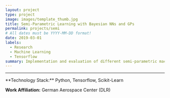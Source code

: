 ```yaml
---
layout: project
type: project
image: images/template_thumb.jpg
title: Semi-Parametric Learning with Bayesian NNs and GPs
permalink: projects/semi
# All dates must be YYYY-MM-DD format!
date: 2019-03-01
labels:
  - Research
  - Machine Learning
  - Tensorflow
summary: Implementation and evaluation of different semi-parametric machine learning approaches.
---
```


<!--<a href="https://raw.githubusercontent.com/SebastianRiedel/sebastianriedel.github.io/master/images/logview/logview.png" class="ui large right floated rounded image">
  <img src="../images/template_thumb.jpg">
</a>

This should be a one or two sentence introduction to what the project is about and what the goal was. A bit more would be good for better formatting and that the next headline is full width. I can even add a third sentence so which explain why this is important or what I gained from this project in terms of lessons learned or what I found interesting about it.

### Accomplishments, Highlights, Responsibilities
- bullet one
- bullet two
- bullet three

### References, Further Material
- [1] Guerin, Kelleher R., Sebastian D. Riedel, Jonathan Bohren, and Gregory D. Hager. <a href="https://ieeexplore.ieee.org/abstract/document/6942739">"Adjutant: A framework for flexible human-machine collaborative systems."</a> In 2014 IEEE/RSJ International Conference on Intelligent Robots and Systems, pp. 1392-1399. IEEE, 2014.
- [2] bullet two
-->

<hr>
**Technology Stack:** Python, Tensorflow, Scikit-Learn

**Work Affiliation:** German Aerospace Center (DLR)

